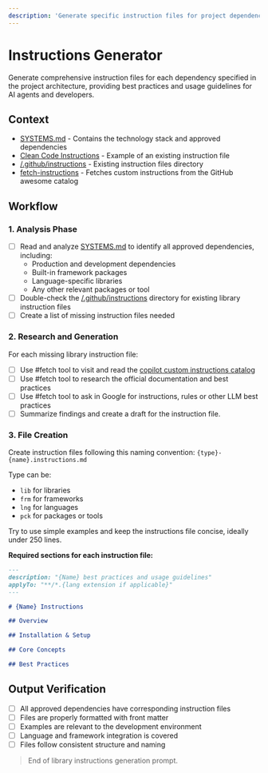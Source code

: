 ```yaml
---
description: 'Generate specific instruction files for project dependencies.'
---
```


# Instructions Generator

Generate comprehensive instruction files for each dependency specified in the project architecture, providing best practices and usage guidelines for AI agents and developers.

## Context

- [SYSTEMS.md](/docs/SYSTEMS.md) - Contains the technology stack and approved dependencies
- [Clean Code Instructions](/.github/instructions/clean_code.instructions.md) - Example of an existing instruction file
- [/.github/instructions](/.github/instructions) - Existing instruction files directory
- [fetch-instructions](./fetch-instructions.prompt.md) - Fetches custom instructions from the GitHub awesome catalog

## Workflow

### 1. Analysis Phase

- [ ] Read and analyze [SYSTEMS.md](/docs/SYSTEMS.md) to identify all approved dependencies, including:
  - Production and development dependencies
  - Built-in framework packages
  - Language-specific libraries
  - Any other relevant packages or tool
- [ ] Double-check the [/.github/instructions](/.github/instructions) directory for existing library instruction files
- [ ] Create a list of missing instruction files needed

### 2. Research and Generation

For each missing library instruction file:

- [ ] Use #fetch tool to visit and read the [copilot custom instructions catalog](https://github.com/github/awesome-copilot?tab=readme-ov-file#-custom-instructions)
- [ ] Use #fetch tool to research the official documentation and best practices
- [ ] Use #fetch tool to ask in Google for instructions, rules or other LLM best practices
- [ ] Summarize findings and create a draft for the instruction file.

### 3. File Creation

Create instruction files following this naming convention: `{type}-{name}.instructions.md`

Type can be:
- `lib` for libraries
- `frm` for frameworks
- `lng` for languages
- `pck` for packages or tools

Try to use simple examples and keep the instructions file concise, ideally under 250 lines.

**Required sections for each instruction file:**

```markdown
---
description: "{Name} best practices and usage guidelines"
applyTo: "**/*.{lang extension if applicable}"
---

# {Name} Instructions

## Overview

## Installation & Setup

## Core Concepts

## Best Practices


```

## Output Verification

- [ ] All approved dependencies have corresponding instruction files
- [ ] Files are properly formatted with front matter
- [ ] Examples are relevant to the development environment
- [ ] Language and framework integration is covered
- [ ] Files follow consistent structure and naming

> End of library instructions generation prompt.

